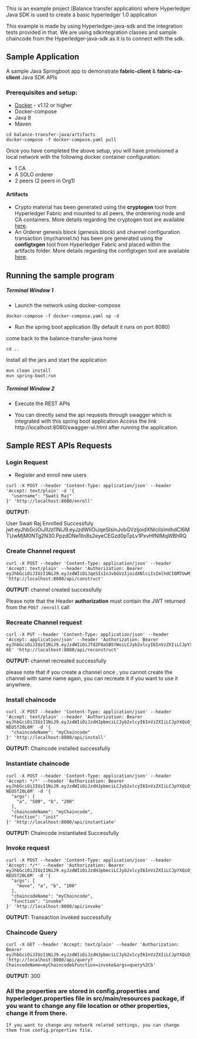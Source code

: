 This is an example project (Balance transfer application) where Hyperledger Java SDK is used to create a basic hyperledger 1.0 application

This example is made by using Hyperledger-java-sdk and the integration tests provided in that. We are using sdkintegration classes and sample chaincode from the Hyperledger-java-sdk as it is to connect with the sdk.

## Sample Application

A sample Java Springboot app to demonstrate **__fabric-client__** & **__fabric-ca-client__** Java SDK APIs

### Prerequisites and setup:

* [Docker](https://www.docker.com/products/overview) - v1.12 or higher
* Docker-compose
* Java 8
* Maven


```
cd balance-transfer-java/artifacts
docker-compose -f docker-compose.yaml pull
```

Once you have completed the above setup, you will have provisioned a local network with the following docker container configuration:

* 1 CA
* A SOLO orderer
* 2 peers (2 peers in Org1)

#### Artifacts
* Crypto material has been generated using the **cryptogen** tool from Hyperledger Fabric and mounted to all peers, the orderering node and CA containers. More details regarding the cryptogen tool are available [here](http://hyperledger-fabric.readthedocs.io/en/latest/build_network.html#crypto-generator).
* An Orderer genesis block (genesis.block) and channel configuration transaction (mychannel.tx) has been pre generated using the **configtxgen** tool from Hyperledger Fabric and placed within the artifacts folder. More details regarding the configtxgen tool are available [here](http://hyperledger-fabric.readthedocs.io/en/latest/build_network.html#configuration-transaction-generator).

## Running the sample program


##### Terminal Window 1

* Launch the network using docker-compose

```
docker-compose -f docker-compose.yaml up -d
```

* Run the spring boot application (By default it runs on port 8080) 

come back to the balance-transfer-java home

```
cd ..
```

Install all the jars and start the application

```
mvn clean install
mvn spring-boot:run
```

##### Terminal Window 2

* Execute the REST APIs 

* You can directly send the api requests through swagger which is integrated with this spring boot application
  Access the link http://localhost:8080/swagger-ui.html after running the application.



## Sample REST APIs Requests

### Login Request

* Register and enroll new users 

```
curl -X POST --header 'Content-Type: application/json' --header 'Accept: text/plain' -d '{
  "username": "Swati Raj"
}' 'http://localhost:8080/enroll'
```

**OUTPUT:**


User Swati Raj Enrolled Successfuly  jwt:eyJhbGciOiJIUzI1NiJ9.eyJzdWIiOiJqeSIsInJvbGVzIjoidXNlciIsImlhdCI6MTUwMjM0NTg2N30.PpzdDNe1lln8s2eyeCEGzd0pTpLv1PxvHfNIMqWBhRQ



### Create Channel request

```
curl -X POST --header 'Content-Type: application/json' --header 'Accept: text/plain' --header 'Authorization: Bearer eyJhbGciOiJIUzI1NiJ9.eyJzdWIiOiJqeSIsInJvbGVzIjoidXNlciIsImlhdCI6MTUwMjM0NTg2N30.PpzdDNe1lln8s2eyeCEGzd0pTpLv1PxvHfNIMqWBhRQ' 'http://localhost:8080/api/construct'
```

**OUTPUT:**
channel created successfully


Please note that the Header **authorization** must contain the JWT returned from the `POST /enroll` call

### Recreate Channel request

```
curl -X PUT --header 'Content-Type: application/json' --header 'Accept: application/json' --header 'Authorization: Bearer eyJhbGciOiJIUzI1NiJ9.eyJzdWIiOiJTd2F0aSBSYWoiLCJyb2xlcyI6InVzZXIiLCJpYXQiOjE1MDY0OTUzMTN9.PW4s1aC695pZfuczfTZRjaRxCpgC_LvQj4Oy_pkW-6E' 'http://localhost:8080/api/reconstruct'
```
**OUTPUT:**
channel recreated successfully


please note that if you create a channel once , you cannot create the channel with same name  again, you can recreate it if you want to use it anywhere.


### Install chaincode

```
curl -X POST --header 'Content-Type: application/json' --header 'Accept: text/plain' --header 'Authorization: Bearer eyJhbGciOiJIUzI1NiJ9.eyJzdWIiOiJzdHJpbmciLCJyb2xlcyI6InVzZXIiLCJpYXQiOjE1MDIzNDczNzJ9.htq7072LZvA3YUbe9acuX6ZGs0LPskF0-NEUSf20L6M' -d '{
  "chaincodeName": "myChaincode"
}' 'http://localhost:8080/api/install'
```
**OUTPUT:**
Chaincode installed successfully


### Instantiate chaincode

```
curl -X POST --header 'Content-Type: application/json' --header 'Accept: */*' --header 'Authorization: Bearer eyJhbGciOiJIUzI1NiJ9.eyJzdWIiOiJzdHJpbmciLCJyb2xlcyI6InVzZXIiLCJpYXQiOjE1MDIzNDczNzJ9.htq7072LZvA3YUbe9acuX6ZGs0LPskF0-NEUSf20L6M' -d '{
  "args": [
    "a", "500", "b", "200"
  ],
  "chaincodeName": "myChaincode",
  "function": "init"
}' 'http://localhost:8080/api/instantiate'
```
**OUTPUT:**
Chaincode instantiated Successfully

### Invoke request

```
curl -X POST --header 'Content-Type: application/json' --header 'Accept: */*' --header 'Authorization: Bearer eyJhbGciOiJIUzI1NiJ9.eyJzdWIiOiJzdHJpbmciLCJyb2xlcyI6InVzZXIiLCJpYXQiOjE1MDIzNDczNzJ9.htq7072LZvA3YUbe9acuX6ZGs0LPskF0-NEUSf20L6M' -d '{
  "args": [
    "move", "a", "b", "100"
  ],
  "chaincodeName": "myChaincode",
  "function": "invoke"
}' 'http://localhost:8080/api/invoke'
```
**OUTPUT:**
Transaction invoked successfully

### Chaincode Query

```
curl -X GET --header 'Accept: text/plain' --header 'Authorization: Bearer eyJhbGciOiJIUzI1NiJ9.eyJzdWIiOiJzdHJpbmciLCJyb2xlcyI6InVzZXIiLCJpYXQiOjE1MDM5MjM0OTd9.WeTEouNaLhXLaBSjEggc53k2bxh4iKdLw5YKZDdHA10' 'http://localhost:8080/api/query?ChaincodeName=myChaincode&function=invoke&args=query%2Cb'
```
**OUTPUT:**
300


### All the properties are stored in config.properties and hyperledger.properties file in  src/main/resources package, if you want to change any file location or other properties, change it from there.
    If you want to change any network related settings, you can change them from config.properties file.



